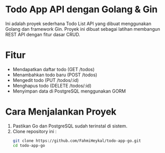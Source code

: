 # Todo App API dengan Golang & Gin
Ini adalah proyek sederhana Todo List API yang dibuat menggunakan Golang dan framework Gin. Proyek ini dibuat sebagai latihan membangun REST API dengan fitur dasar CRUD.

# Fitur
- Mendapatkan daftar todo (GET /todos)
- Menambahkan todo baru (POST /todos)
- Mengedit todo (PUT /todos/:id)
- Menghapus todo (DELETE /todos/:id)
- Menyimpan data di PostgreSQL menggunakan GORM

# Cara Menjalankan Proyek
1. Pastikan Go dan PostgreSQL sudah terinstal di sistem.
2. Clone repository ini :
   ```sh
   git clone https://github.com/FahmiHeykal/todo-app-go.git
   cd todo-app-go
